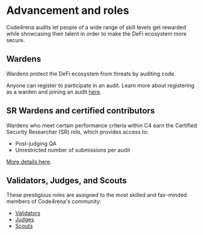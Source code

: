 # Advancement and roles

Code4rena audits let people of a wide range of skill levels get rewarded while showcasing their talent in order to make the DeFi ecosystem more secure.

## Wardens
Wardens protect the DeFi ecosystem from threats by auditing code.

Anyone can register to participate in an audit. Learn more about registering as a warden and joining an audit [here](/getting-started/).

## SR Wardens and certified contributors

Wardens who meet certain performance criteria within C4 earn the Certified Security Researcher (SR) role, which provides access to:

- Post-judging QA
- Unrestricted number of submissions per audit

[More details here](/roles/sr-wardens/).

## Validators, Judges, and Scouts

These prestigious roles are assigned to the most skilled and fair-minded members of Code4rena's community: 

- [Validators](/roles/validators)
- [Judges](/roles/judges)
- [Scouts](/roles/scouts) 